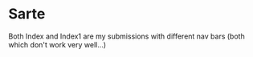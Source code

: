 # Sarte

Both Index and Index1 are my submissions with different nav bars (both which don't work very well...)
